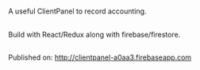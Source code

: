 #
A useful ClientPanel to record accounting.  
##
Build with React/Redux along with firebase/firestore.
##
Published on: http://clientpanel-a0aa3.firebaseapp.com

